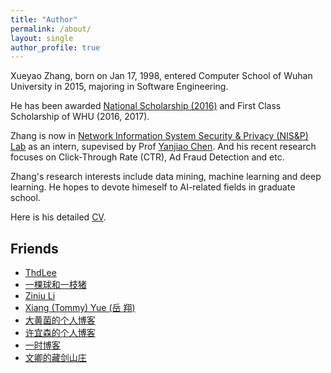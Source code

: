 ```yaml
---
title: "Author"
permalink: /about/
layout: single
author_profile: true
---
```


Xueyao Zhang, born on Jan 17, 1998, entered Computer School of Wuhan University in 2015, majoring in Software Engineering.

He has been awarded [National Scholarship (2016)](https://raw.githubusercontent.com/RMSnow/CV/master/materials/NationalScholarship.jpg) and First Class Scholarship of WHU (2016, 2017).

Zhang is now in [Network Information System Security & Privacy (NIS&P) Lab](http://nisplab.whu.edu.cn/index.html) as an intern, supevised by Prof [Yanjiao Chen](http://iqua.ece.toronto.edu/ychen). And his recent research focuses on Click-Through Rate (CTR), Ad Fraud Detection and etc.

Zhang's research interests include data mining, machine learning and deep learning. He hopes to devote himeself to AI-related fields in graduate school.

Here is his detailed [CV](https://github.com/RMSnow/CV/blob/master/en-basic/CV-EN.pdf).

## Friends

- [ThdLee](http://thdlee.com/)
- [一棵球和一枝猪](https://www.cnblogs.com/chunzhulovefeiyue/)
- [Ziniu Li](http://www.zhangxueyao.com/about/)
- [Xiang (Tommy) Yue (岳 翔)](http://whutommy.cn/)
- [大黄菌的个人博客](http://kyonhuang.top/)
- [许宜森的个人博客](https://daixinyuxuyisen.cn/)
- [一时博客](https://hellogod.cn/)
- [文卿的藏剑山庄](http://yaowenqing.com/)